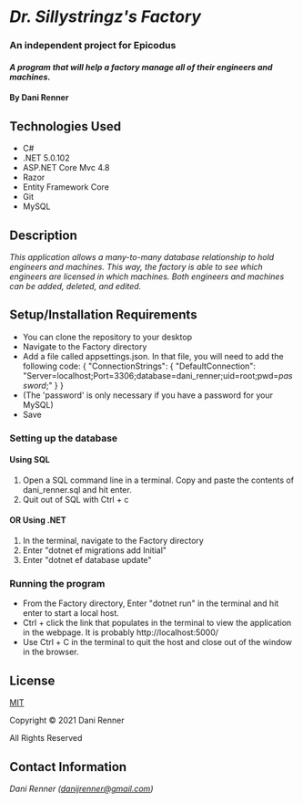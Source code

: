# _Dr. Sillystringz's Factory_
### An independent project for Epicodus

#### _A program that will help a factory manage all of their engineers and machines._

#### By Dani Renner

## Technologies Used

* C#
* .NET 5.0.102
* <span>ASP.NET</span> Core Mvc 4.8
* Razor
* Entity Framework Core
* Git
* MySQL

## Description

_This application allows a many-to-many database relationship to hold engineers and machines. This way, the factory is able to see which engineers are licensed in which machines. Both engineers and machines can be added, deleted, and edited._

## Setup/Installation Requirements

* You can clone the repository to your desktop
* Navigate to the Factory directory
* Add a file called appsettings.json. In that file, you will need to add the following code:
{
  "ConnectionStrings": {
      "DefaultConnection": "Server=localhost;Port=3306;database=dani_renner;uid=root;pwd=_password_;"
  }
}
* (The 'password' is only necessary if you have a password for your MySQL)
* Save
### Setting up the database
#### Using SQL
1. Open a SQL command line in a terminal. Copy and paste the contents of dani_renner.sql and hit enter.
2. Quit out of SQL with Ctrl + c
#### OR Using .NET
1. In the terminal, navigate to the Factory directory
2. Enter "dotnet ef migrations add Initial"
3. Enter "dotnet ef database update"
### Running the program
* From the Factory directory, Enter "dotnet run" in the terminal and hit enter to start a local host. 
* Ctrl + click the link that populates in the terminal to view the application in the webpage. It is probably http://localhost:5000/
* Use Ctrl + C in the terminal to quit the host and close out of the window in the browser.

## License

[MIT](https://opensource.org/licenses/MIT)

Copyright © 2021 Dani Renner

All Rights Reserved

## Contact Information

_Dani Renner (danijrenner@gmail.com)_

